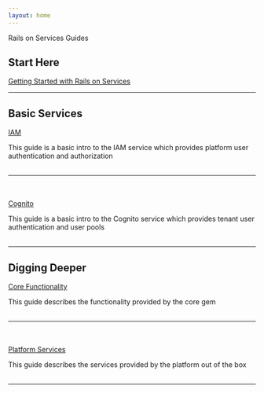 ```yaml
---
layout: home
---
```


Rails on Services Guides


## Start Here

[Getting Started with Rails on Services](getting-started.html)

---
## Basic Services

[IAM](iam.html)

This guide is a basic intro to the IAM service which provides platform user authentication and authorization
<br/><br/>

---
<br/><br/>
[Cognito](cognito.html)

This guide is a basic intro to the Cognito service which provides tenant user authentication and user pools
<br/><br/>

---
## Digging Deeper

[Core Functionality](core-functionality.html)

This guide describes the functionality provided by the core gem
<br/><br/>

---
<br/><br/>
[Platform Services](services.html)

This guide describes the services provided by the platform out of the box
<br/><br/>

---
